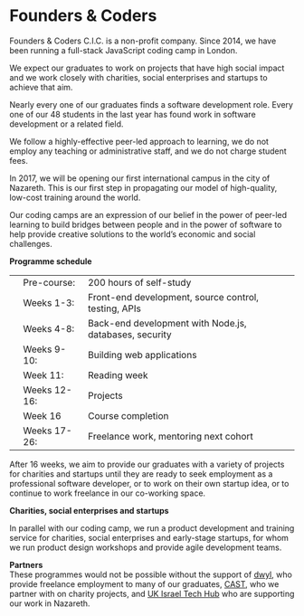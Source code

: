 # Founders & Coders

Founders & Coders C.I.C. is a non-profit company. Since 2014, we have been running a full-stack JavaScript coding camp in London. 

We expect our graduates to work on projects that have high social impact and we work closely with charities, social enterprises and startups to achieve that aim.

Nearly every one of our graduates finds a software development role. Every one of our 48 students in the last year has found work in software development or a related field.

We follow a highly-effective peer-led approach to learning, we do not employ any teaching or administrative staff, and we do not charge student fees. 
 
In 2017, we will be opening our first international campus in the city of Nazareth. This is our first step in propagating our model of high-quality, low-cost training around the world.

Our coding camps are an expression of our belief in the power of peer-led learning to build bridges between people and in the power of software to help provide creative solutions to the world’s economic and social challenges.

**Programme schedule**  

||||
|----|----|----|
||Pre-course:|	200 hours of self-study|
||Weeks 1-3: |	Front-end development, source control, testing, APIs|
||Weeks 4-8: |	Back-end development with Node.js, databases, security|
||Weeks 9-10:| 	Building web applications|
||Week 11: |	Reading week|
||Weeks 12-16:| 	Projects|
||Week 16|Course completion |
||Weeks 17-26:| 	Freelance work, mentoring next cohort|

After 16 weeks, we aim to provide our graduates with a variety of projects for charities and startups until they are ready to seek employment as a professional software developer, or to work on their own startup idea, or to continue to work freelance in our co-working space.

**Charities, social enterprises and startups**  

In parallel with our coding camp, we run a product development and training service for charities, social enterprises and early-stage startups, for whom we run product design workshops and provide agile development teams.

**Partners**  
These programmes would not be possible without the support of [dwyl](http://www.dwyl.io/), who provide freelance employment to many of our graduates, [CAST](http://www.wearecast.org.uk/), who we partner with on charity projects, and [UK Israel Tech Hub](http://www.ukisraelhub.com/) who are supporting our work in Nazareth.


